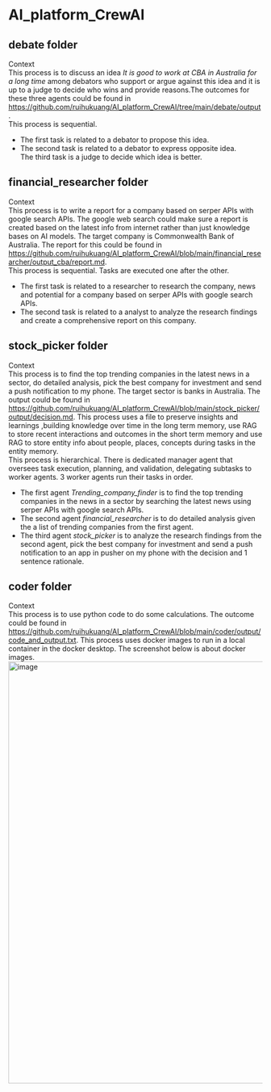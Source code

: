 # AI_platform_CrewAI   

## debate folder  
Context    
This process is to discuss an idea *It is good to work at CBA in Australia for a long time* among debators who support or argue against this idea and it is up to a judge to decide who wins and provide reasons.The outcomes for these three agents could be found in https://github.com/ruihukuang/AI_platform_CrewAI/tree/main/debate/output.    
This process is sequential.  
- The first task is related to a debator to propose this idea.  
- The second task is related to a debator to express opposite idea.  
The third task is a judge to decide which idea is better.    

## financial_researcher folder  
Context  
This process is to write a report for a company based on serper APIs with google search APIs. The google web search could make sure a report is created based on the latest info from internet rather than just knowledge bases on AI models. The target company is Commonwealth Bank of Australia. The report for this could be found in https://github.com/ruihukuang/AI_platform_CrewAI/blob/main/financial_researcher/output_cba/report.md.  
This process is sequential. Tasks are executed one after the other.  
- The first task is related to a researcher to research the company, news and potential for a company based on serper APIs with google search APIs.    
- The second task is related to a analyst to analyze the research findings and create a comprehensive report on this company.  

## stock_picker folder    
Context    
This process is to find the top trending companies in the latest news in a sector, do detailed analysis, pick the best company for investment and send a push notification to my phone. The target sector is banks in Australia. The output could be found in https://github.com/ruihukuang/AI_platform_CrewAI/blob/main/stock_picker/output/decision.md. This process uses a file to preserve insights and learnings ,building knowledge over time in the long term memory, use RAG to store recent interactions and outcomes in the short term memory and use RAG to store entity info about people, places, concepts during tasks in the entity memory.  
This process is hierarchical. There is dedicated manager agent that oversees task execution, planning, and validation, delegating subtasks to worker agents. 3 worker agents run their tasks in order.    
- The first agent *Trending_company_finder* is to find the top trending companies in the news in a sector by searching the latest news using serper APIs with google search APIs.    
- The second agent *financial_researcher* is to do detailed analysis given the a list of trending companies from the first agent.   
- The third agent *stock_picker* is to analyze the research findings from the second agent, pick the best company for investment and send a push notification to an app in pusher on my phone with the decision and 1 sentence rationale.  

## coder folder   
Context  
This process is to use python code to do some calculations. The outcome could be found in https://github.com/ruihukuang/AI_platform_CrewAI/blob/main/coder/output/code_and_output.txt. This process uses docker images to run in a local container in the docker desktop.  The screenshot below is about docker images.  
<img width="2993" height="836" alt="image" src="https://github.com/user-attachments/assets/9763dec0-7946-40ce-bbbf-e0d6d19ed5f8" />  







